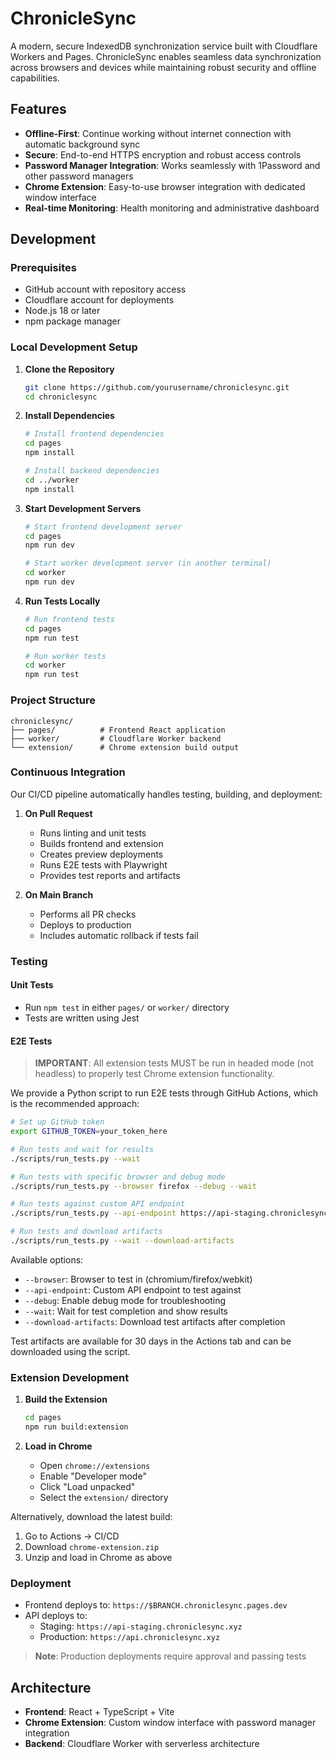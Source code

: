 # ChronicleSync

A modern, secure IndexedDB synchronization service built with Cloudflare Workers and Pages. ChronicleSync enables seamless data synchronization across browsers and devices while maintaining robust security and offline capabilities.

## Features

- **Offline-First**: Continue working without internet connection with automatic background sync
- **Secure**: End-to-end HTTPS encryption and robust access controls
- **Password Manager Integration**: Works seamlessly with 1Password and other password managers
- **Chrome Extension**: Easy-to-use browser integration with dedicated window interface
- **Real-time Monitoring**: Health monitoring and administrative dashboard

## Development

### Prerequisites
- GitHub account with repository access
- Cloudflare account for deployments
- Node.js 18 or later
- npm package manager

### Local Development Setup

1. **Clone the Repository**
   ```bash
   git clone https://github.com/yourusername/chroniclesync.git
   cd chroniclesync
   ```

2. **Install Dependencies**
   ```bash
   # Install frontend dependencies
   cd pages
   npm install

   # Install backend dependencies
   cd ../worker
   npm install
   ```

3. **Start Development Servers**
   ```bash
   # Start frontend development server
   cd pages
   npm run dev

   # Start worker development server (in another terminal)
   cd worker
   npm run dev
   ```

4. **Run Tests Locally**
   ```bash
   # Run frontend tests
   cd pages
   npm run test

   # Run worker tests
   cd worker
   npm run test
   ```

### Project Structure

```
chroniclesync/
├── pages/          # Frontend React application
├── worker/         # Cloudflare Worker backend
└── extension/      # Chrome extension build output
```

### Continuous Integration

Our CI/CD pipeline automatically handles testing, building, and deployment:

1. **On Pull Request**
   - Runs linting and unit tests
   - Builds frontend and extension
   - Creates preview deployments
   - Runs E2E tests with Playwright
   - Provides test reports and artifacts

2. **On Main Branch**
   - Performs all PR checks
   - Deploys to production
   - Includes automatic rollback if tests fail

### Testing

#### Unit Tests
- Run `npm test` in either `pages/` or `worker/` directory
- Tests are written using Jest

#### E2E Tests

> **IMPORTANT**: All extension tests MUST be run in headed mode (not headless) to properly test Chrome extension functionality.

We provide a Python script to run E2E tests through GitHub Actions, which is the recommended approach:

```bash
# Set up GitHub token
export GITHUB_TOKEN=your_token_here

# Run tests and wait for results
./scripts/run_tests.py --wait

# Run tests with specific browser and debug mode
./scripts/run_tests.py --browser firefox --debug --wait

# Run tests against custom API endpoint
./scripts/run_tests.py --api-endpoint https://api-staging.chroniclesync.xyz --wait

# Run tests and download artifacts
./scripts/run_tests.py --wait --download-artifacts
```

Available options:
- `--browser`: Browser to test in (chromium/firefox/webkit)
- `--api-endpoint`: Custom API endpoint to test against
- `--debug`: Enable debug mode for troubleshooting
- `--wait`: Wait for test completion and show results
- `--download-artifacts`: Download test artifacts after completion

Test artifacts are available for 30 days in the Actions tab and can be downloaded using the script.

### Extension Development

1. **Build the Extension**
   ```bash
   cd pages
   npm run build:extension
   ```

2. **Load in Chrome**
   - Open `chrome://extensions`
   - Enable "Developer mode"
   - Click "Load unpacked"
   - Select the `extension/` directory

Alternatively, download the latest build:
1. Go to Actions → CI/CD
2. Download `chrome-extension.zip`
3. Unzip and load in Chrome as above

### Deployment

- Frontend deploys to: `https://$BRANCH.chroniclesync.pages.dev`
- API deploys to:
  - Staging: `https://api-staging.chroniclesync.xyz`
  - Production: `https://api.chroniclesync.xyz`

> **Note**: Production deployments require approval and passing tests

## Architecture

- **Frontend**: React + TypeScript + Vite
- **Chrome Extension**: Custom window interface with password manager integration
- **Backend**: Cloudflare Worker with serverless architecture
